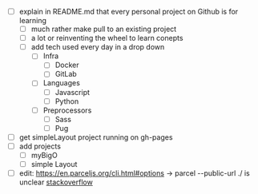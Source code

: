 * [ ] explain in README.md that every personal project on Github is for learning
	* [ ] much rather make pull to an existing project
	* [ ] a lot or reinventing the wheel to learn conepts
	* [ ] add tech used every day in a drop down
		* [ ] Infra
			* [ ] Docker
			* [ ] GitLab
		* [ ] Languages
			* [ ] Javascript
			* [ ] Python 
		* [ ] Preprocessors
			* [ ] Sass
			* [ ] Pug
* [ ] get simpleLayout project running on gh-pages
* [ ] add projects
	* [ ] myBigO
	* [ ] simple Layout
		
* [ ] edit: https://en.parceljs.org/cli.html#options -> parcel --public-url ./ is unclear [stackoverflow](https://stackoverflow.com/questions/47896504/parcel-build-command-not-working)